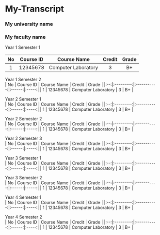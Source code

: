 # My-Transcript
### My university name

### My faculty name

Year 1 Semester 1

| No | Course ID | Course Name | Credit | Grade |
|:--:|:---------:|:-----------:|:------:|:-----:|
| 1 |	12345678 | Computer Laboratory | 3 | B+ |
				
Year 1 Semester 2				
| No | Course ID | Course Name | Credit | Grade |
|:--:|:---------:|:-----------:|:------:|:-----:|
| 1 |	12345678 | Computer Laboratory | 3 | B+ |
				
Year 2 Semester 1				
| No | Course ID | Course Name | Credit | Grade |
|:--:|:---------:|:-----------:|:------:|:-----:|
| 1 |	12345678 | Computer Laboratory | 3 | B+ |
				
Year 2 Semester 2				
| No | Course ID | Course Name | Credit | Grade |
|:--:|:---------:|:-----------:|:------:|:-----:|
| 1 |	12345678 | Computer Laboratory | 3 | B+ |
				
Year 2 Semester 3				
| No | Course ID | Course Name | Credit | Grade |
|:--:|:---------:|:-----------:|:------:|:-----:|
| 1 |	12345678 | Computer Laboratory | 3 | B+ |
				
Year 3 Semester 1				
| No | Course ID | Course Name | Credit | Grade |
|:--:|:---------:|:-----------:|:------:|:-----:|
| 1 |	12345678 | Computer Laboratory | 3 | B+ |
				
Year 3 Semester 2				
| No | Course ID | Course Name | Credit | Grade |
|:--:|:---------:|:-----------:|:------:|:-----:|
| 1 |	12345678 | Computer Laboratory | 3 | B+ |
				
Year 4 Semester 1				
| No | Course ID | Course Name | Credit | Grade |
|:--:|:---------:|:-----------:|:------:|:-----:|
| 1 |	12345678 | Computer Laboratory | 3 | B+ |
				
Year 4 Semester 2				
| No | Course ID | Course Name | Credit | Grade |
|:--:|:---------:|:-----------:|:------:|:-----:|
| 1 |	12345678 | Computer Laboratory | 3 | B+ |
